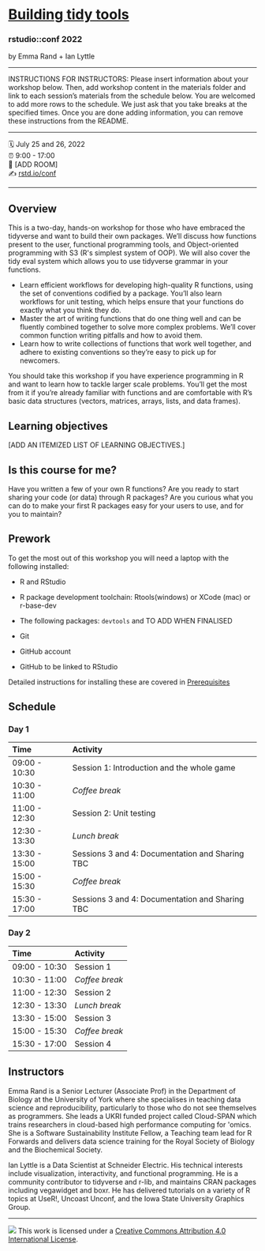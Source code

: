 # [Building tidy tools](https://rstudio-conf-2022.github.io/build-tidy-tools)

### rstudio::conf 2022

by Emma Rand + Ian Lyttle

------------------------------------------------------------------------

INSTRUCTIONS FOR INSTRUCTORS: Please insert information about your workshop below. Then, add workshop content in the materials folder and link to each session’s materials from the schedule below. You are welcomed to add more rows to the schedule. We just ask that you take breaks at the specified times. Once you are done adding information, you can remove these instructions from the README.

------------------------------------------------------------------------

🗓 July 25 and 26, 2022  
⏰ 9:00 - 17:00  
🏨 [ADD ROOM]  
✍️ [rstd.io/conf](http://rstd.io/conf)


------------------------------------------------------------------------

## Overview

This is a two-day, hands-on workshop for those who have embraced the tidyverse and want to build their own packages. We’ll discuss how functions present to the user, functional programming tools, and Object-oriented programming with S3 (R's simplest system of OOP). We will also cover the tidy eval system which allows you to use tidyverse grammar in your functions.

-   Learn efficient workflows for developing high-quality R functions, using the set of conventions codified by a package. You’ll also learn workflows for unit testing, which helps ensure that your functions do exactly what you think they do.
-   Master the art of writing functions that do one thing well and can be fluently combined together to solve more complex problems. We’ll cover common function writing pitfalls and how to avoid them.
-   Learn how to write collections of functions that work well together, and adhere to existing conventions so they’re easy to pick up for newcomers.

You should take this workshop if you have experience programming in R and want to learn how to tackle larger scale problems. You’ll get the most from it if you’re already familiar with functions and are comfortable with R’s basic data structures (vectors, matrices, arrays, lists, and data frames).

## Learning objectives

[ADD AN ITEMIZED LIST OF LEARNING OBJECTIVES.]

## Is this course for me?

Have you written a few of your own R functions? Are you ready to start sharing your code (or data) through R packages? Are you curious what you can do to make your first R packages easy for your users to use, and for you to maintain?

## Prework

To get the most out of this workshop you will need a laptop with the following installed:

- R and RStudio

- R package development toolchain: Rtools(windows) or XCode (mac) or r-base-dev

- The following packages: `devtools` and TO ADD WHEN FINALISED

- Git

- GitHub account

- GitHub to be linked to RStudio

Detailed instructions for installing these are covered in [Prerequisites](https://rstudio-conf-2022.github.io/build-tidy-tools/materials/pre-reqs.html)

## Schedule

### Day 1

| Time          | Activity       |
|:--------------|:---------------|
| 09:00 - 10:30 | Session 1: Introduction and the whole game |
| 10:30 - 11:00 | *Coffee break* |
| 11:00 - 12:30 | Session 2: Unit testing      |
| 12:30 - 13:30 | *Lunch break*  |
| 13:30 - 15:00 | Sessions 3 and 4: Documentation and Sharing TBC |
| 15:00 - 15:30 | *Coffee break* |
| 15:30 - 17:00 | Sessions 3 and 4: Documentation and Sharing TBC |

### Day 2

| Time          | Activity       |
|:--------------|:---------------|
| 09:00 - 10:30 | Session 1      |
| 10:30 - 11:00 | *Coffee break* |
| 11:00 - 12:30 | Session 2      |
| 12:30 - 13:30 | *Lunch break*  |
| 13:30 - 15:00 | Session 3      |
| 15:00 - 15:30 | *Coffee break* |
| 15:30 - 17:00 | Session 4      |

## Instructors

Emma Rand is a Senior Lecturer (Associate Prof) in the Department of Biology at the University of York where she specialises in teaching data science and reproducibility, particularly to those who do not see themselves as programmers. She leads a UKRI funded project called Cloud-SPAN which trains researchers in cloud-based high performance computing for 'omics. She is a Software Sustainability Institute Fellow, a Teaching team lead for R Forwards and delivers data science training for the Royal Society of Biology and the Biochemical Society.

Ian Lyttle is a Data Scientist at Schneider Electric. His technical interests include visualization, interactivity, and functional programming. He is a community contributor to tidyverse and r-lib, and maintains CRAN packages including vegawidget and boxr. He has delivered tutorials on a variety of R topics at UseR!, Uncoast Unconf, and the Iowa State University Graphics Group.

------------------------------------------------------------------------

![](https://i.creativecommons.org/l/by/4.0/88x31.png) This work is licensed under a [Creative Commons Attribution 4.0 International License](https://creativecommons.org/licenses/by/4.0/).
